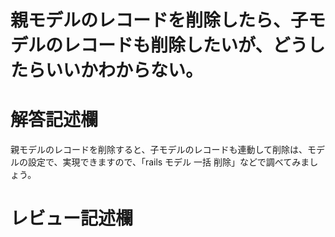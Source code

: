 # 親モデルのレコードを削除したら、子モデルのレコードも削除したいが、どうしたらいいかわからない。
# 解答記述欄
親モデルのレコードを削除すると、子モデルのレコードも連動して削除は、モデルの設定で、実現できますので、「rails モデル 一括 削除」などで調べてみましょう。






# レビュー記述欄
